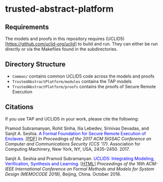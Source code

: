 # trusted-abstract-platform

## Requirements
The models and proofs in this repository requires (UCLID5)[https://github.com/uclid-org/uclid] to build and run.
They can either be run directly or via the Makefiles found in the subdirectories.

## Directory Structure
- `Common/` contains common UCLID5 code across the models and proofs
- `TrustedAbstractPlatform/modules` contains the TAP models
- `TrustedAbstractPlatform/proofs` contains the proofs of Secure Remote Execution

## Citations

If you use TAP and UCLID5 in your work, please cite the following:

Pramod Subramanyan, Rohit Sinha, Ilia Lebedev, Srinivas Devadas, and Sanjit A. Seshia. <font color="blue">A Formal Foundation for Secure Remote Execution of Enclaves.</font> [\[PDF\]](https://eprint.iacr.org/2017/565.pdf) *In Proceedings of the 2017 ACM SIGSAC Conference on Computer and Communications Security (CCS '17)*. Association for Computing Machinery, New York, NY, USA, 2435–2450. 2017.

Sanjit A. Seshia and Pramod Subramanyan. <font color="blue">UCLID5: Integrating Modeling, Verification, Synthesis and Learning.</font> [\[HTML\]](https://people.eecs.berkeley.edu/~sseshia/pubs/b2hd-seshia-memocode18.html)
*Proceedings of the 16th ACM-IEEE International Conference on Formal Methods and Models for System Design (MEMOCODE 2018)*, Beijing, China. October 2018. 
